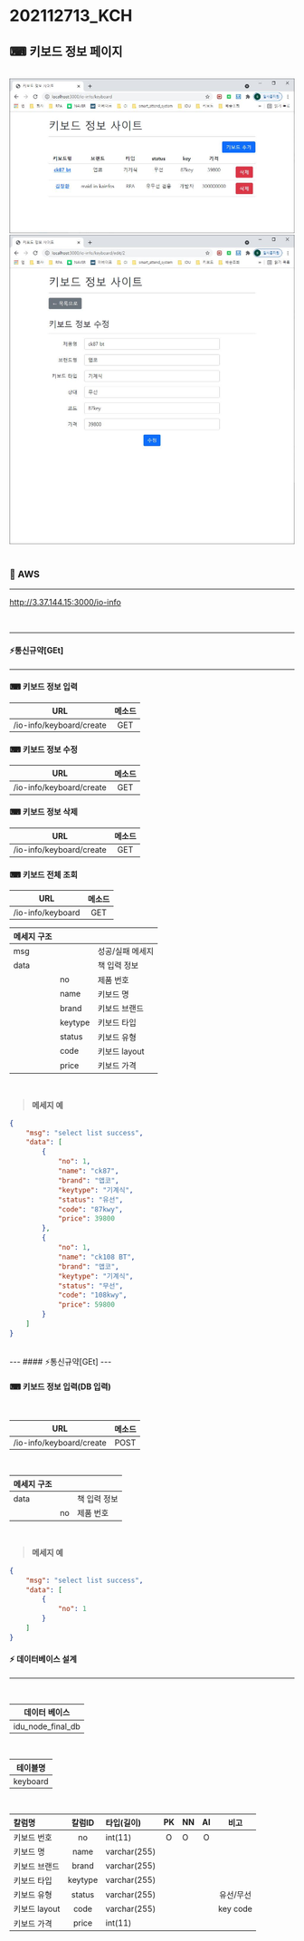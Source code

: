 # 202112713_KCH
## ⌨ 키보드 정보 페이지

<br>
<img src="views/lib/main.jpg" alt="main"></img>
<img src="views/lib/edit.jpg" alt="main"></img>
<br>
<br>


### 🔗 AWS
---
<http://3.37.144.15:3000/io-info>

<br>

---
####  ⚡통신규약[GEt]
---
#### ⌨ 키보드 정보 입력

| URL | 메소드 | 
|:---:|:---:|
|/io-info/keyboard/create|GET|


#### ⌨ 키보드 정보 수정

| URL | 메소드 | 
|:---:|:---:|
|/io-info/keyboard/create|GET|

#### ⌨ 키보드 정보 삭제

| URL | 메소드 | 
|:---:|:---:|
|/io-info/keyboard/create|GET|

#### ⌨ 키보드 전체 조회

| URL | 메소드 | 
|:---:|:---:|
|/io-info/keyboard|GET|

| 메세지 구조 |  | | 
|:---|:---|:---| 
|msg| | 성공/실패 메세지| 
|data| | 책 입력 정보|
| | no | 제품 번호 |
| | name | 키보드 명 |
| | brand | 키보드 브랜드 |
| | keytype | 키보드 타입 |
| | status | 키보드 유형 |
| | code | 키보드 layout |
| | price | 키보드 가격 |
<br>

> <b>메세지 예</b>
```json
{
    "msg": "select list success",
    "data": [
        {
            "no": 1,
            "name": "ck87",
            "brand": "앱코",
            "keytype": "기계식",
            "status": "유선",
            "code": "87kwy",
            "price": 39800
        },
        {
            "no": 1,
            "name": "ck108 BT",
            "brand": "앱코",
            "keytype": "기계식",
            "status": "무선",
            "code": "108kwy",
            "price": 59800
        }
    ]
}
```

<BR>
---
####  ⚡통신규약[GEt]
---

#### ⌨ 키보드 정보 입력(DB 입력)
<br>

| URL | 메소드 | 
|:---:|:---:|
|/io-info/keyboard/create|POST|
<br>

| 메세지 구조 |  | | 
|:---|:---|:---| 
|data| | 책 입력 정보|
| | no | 제품 번호 |
<br>

> <b>메세지 예</b>
```json
{
    "msg": "select list success",
    "data": [
        {
            "no": 1
        }
    ]
}
```



####  ⚡ 데이터베이스 설계
---
<br>

|데이터 베이스| 
|:---:| 
|idu_node_final_db|
<br>

|테이블명| 
|:---:| 
|keyboard|
<br>

|칼럼명|칼럼ID|타입(길이)| PK | NN |AI|비고| 
|:---|:---:|:---|:---:|:---|:---:|:---:| 
|키보드 번호|no|int(11)|O|O|O| | 
|키보드 명|name|varchar(255)|||| | 
|키보드 브랜드|brand|varchar(255)|||| | 
|키보드 타입|keytype|varchar(255)|||| | 
|키보드 유형|status|varchar(255)||||유선/무선 | 
|키보드 layout|code|varchar(255)|||| key code| 
|키보드 가격|price|int(11)|||| | 
<br>

